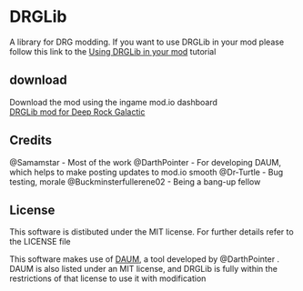 # DRGLib
A library for DRG modding.
If you want to use DRGLib in your mod please follow this link to the [Using DRGLib in your mod](https://github.com/SamsDRGMods/DRGLib/wiki/Tutorial:-Using-DRGLib-in-your-mod) tutorial
## download
Download the mod using the ingame mod.io dashboard  
<a href="https://drg.mod.io/drglib" title="DRGLib mod  for  Deep Rock Galactic" target="_blank">DRGLib mod  for  Deep Rock Galactic</a>

## Credits
@Samamstar - Most of the work
@DarthPointer - For developing DAUM, which helps to make posting updates to mod.io smooth
@Dr-Turtle - Bug testing, morale
@Buckminsterfullerene02 - Being a bang-up fellow

## License
This software is distibuted under the MIT license. For further details refer to the LICENSE file

This software makes use of [DAUM](https://github.com/DarthPointer/DAUM), a tool developed by @DarthPointer . DAUM is also listed under an MIT license, and DRGLib is fully within the restrictions of that license to use it with modification
